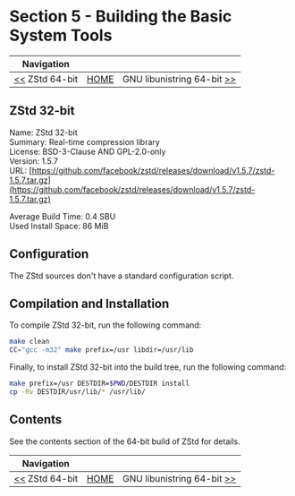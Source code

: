 # Section 5 - Building the Basic System Tools

| Navigation |||
| --- | --- | ---: |
| [<<](./ZStd64bit.md) ZStd 64-bit | [HOME](../README.md) | GNU libunistring 64-bit [>>](./libunistring64bit.md) |

## ZStd 32-bit

Name: ZStd 32-bit<br />
Summary: Real-time compression library<br />
License: BSD-3-Clause AND GPL-2.0-only<br />
Version: 1.5.7<br />
URL: [https://github.com/facebook/zstd/releases/download/v1.5.7/zstd-1.5.7.tar.gz](https://github.com/facebook/zstd/releases/download/v1.5.7/zstd-1.5.7.tar.gz)<br />

Average Build Time: 0.4 SBU<br />
Used Install Space: 86 MiB<br />

## Configuration

The ZStd sources don't have a standard configuration script.

## Compilation and Installation

To compile ZStd 32-bit, run the following command:

```bash
make clean
CC="gcc -m32" make prefix=/usr libdir=/usr/lib
```

Finally, to install ZStd 32-bit into the build tree, run the following command:

```bash
make prefix=/usr DESTDIR=$PWD/DESTDIR install
cp -Rv DESTDIR/usr/lib/* /usr/lib/
```

## Contents

See the contents section of the 64-bit build of ZStd for details.

| Navigation |||
| --- | --- | ---: |
| [<<](./ZStd64bit.md) ZStd 64-bit | [HOME](../README.md) | GNU libunistring 64-bit [>>](./libunistring64bit.md) |
